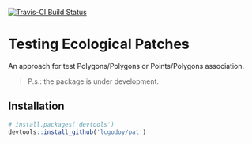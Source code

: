 [![Travis-CI Build Status](https://travis-ci.org/lcgodoy/pat.svg?branch=master)](https://travis-ci.org/lcgodoy/pat)

# Testing Ecological Patches

An approach for test Polygons/Polygons or Points/Polygons association.

> P.s.: the package is under development.  

## Installation 

```r
# install.packages('devtools')
devtools::install_github('lcgodoy/pat')
```
